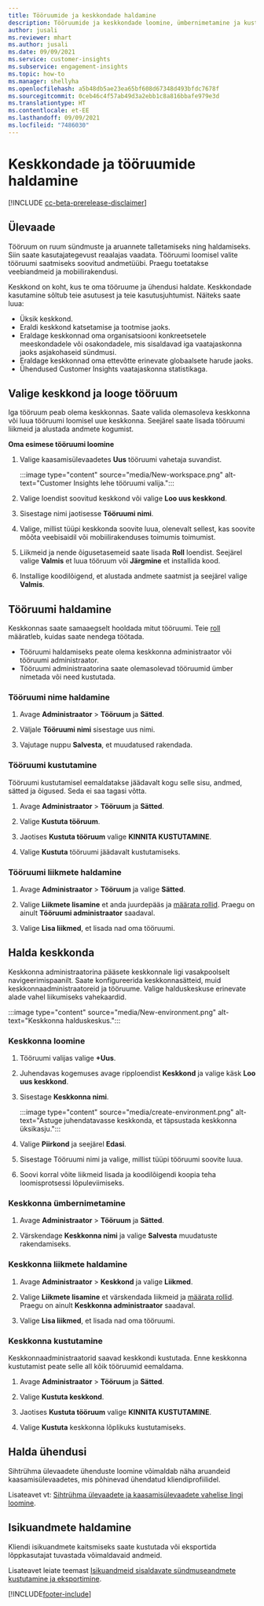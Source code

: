```yaml
---
title: Tööruumide ja keskkondade haldamine
description: Tööruumide ja keskkondade loomine, ümbernimetamine ja kustutamine.
author: jusali
ms.reviewer: mhart
ms.author: jusali
ms.date: 09/09/2021
ms.service: customer-insights
ms.subservice: engagement-insights
ms.topic: how-to
ms.manager: shellyha
ms.openlocfilehash: a5b48db5ae23ea65bf608d67348d493bfdc7678f
ms.sourcegitcommit: 0ceb46c4f57ab49d3a2ebb1c8a816bbafe979e3d
ms.translationtype: HT
ms.contentlocale: et-EE
ms.lasthandoff: 09/09/2021
ms.locfileid: "7486030"
---
```

# <a name="manage-environments-and-workspaces"></a>Keskkondade ja tööruumide haldamine

[!INCLUDE [cc-beta-prerelease-disclaimer](includes/cc-beta-prerelease-disclaimer.md)]

## <a name="overview"></a>Ülevaade

Tööruum on ruum sündmuste ja aruannete talletamiseks ning haldamiseks. Siin saate kasutajategevust reaalajas vaadata. Tööruumi loomisel valite tööruumi saatmiseks soovitud andmetüübi. Praegu toetatakse veebiandmeid ja mobiilirakendusi.

Keskkond on koht, kus te oma tööruume ja ühendusi haldate. Keskkondade kasutamine sõltub teie asutusest ja teie kasutusjuhtumist. Näiteks saate luua:

-   Üksik keskkond.
-   Eraldi keskkond katsetamise ja tootmise jaoks.
-   Eraldage keskkonnad oma organisatsiooni konkreetsetele meeskondadele või osakondadele, mis sisaldavad iga vaatajaskonna jaoks asjakohaseid sündmusi.
-   Eraldage keskkonnad oma ettevõtte erinevate globaalsete harude jaoks.
-   Ühendused Customer Insights vaatajaskonna statistikaga.

## <a name="choose-an-environment-and-create-a-workspace"></a>Valige keskkond ja looge tööruum 

Iga tööruum peab olema keskkonnas. Saate valida olemasoleva keskkonna või luua tööruumi loomisel uue keskkonna. Seejärel saate lisada tööruumi liikmeid ja alustada andmete kogumist.

**Oma esimese tööruumi loomine**

1. Valige kaasamisülevaadetes **Uus** tööruumi vahetaja suvandist. 

   :::image type="content" source="media/New-workspace.png" alt-text="Customer Insights lehe tööruumi valija.":::

1. Valige loendist soovitud keskkond või valige **Loo uus keskkond**.

1. Sisestage nimi jaotisesse **Tööruumi nimi**. 

1. Valige, millist tüüpi keskkonda soovite luua, olenevalt sellest, kas soovite mõõta veebisaidil või mobiilirakenduses toimumis toimumist. 

1. Liikmeid ja nende õigusetasemeid saate lisada **Roll** loendist. Seejärel valige **Valmis** et luua tööruum või **Järgmine** et installida kood. 

1. Installige koodilõigend, et alustada andmete saatmist ja seejärel valige **Valmis**. 

## <a name="manage-a-workspace"></a>Tööruumi haldamine

Keskkonnas saate samaaegselt hooldada mitut tööruumi. Teie [roll](user-roles.md) määratleb, kuidas saate nendega töötada. 

 - Tööruumi haldamiseks peate olema keskkonna administraator või tööruumi administraator.
 - Tööruumi administraatorina saate olemasolevad tööruumid ümber nimetada või need kustutada. 

### <a name="edit-a-workspace-name"></a>Tööruumi nime haldamine

1. Avage **Administraator** > **Tööruum** ja **Sätted**.

1. Väljale **Tööruumi nimi** sisestage uus nimi.

1. Vajutage nuppu **Salvesta**, et muudatused rakendada.

### <a name="delete-a-workspace"></a>Tööruumi kustutamine

Tööruumi kustutamisel eemaldatakse jäädavalt kogu selle sisu, andmed, sätted ja õigused. Seda ei saa tagasi võtta.

1. Avage **Administraator** > **Tööruum** ja **Sätted**.

1. Valige **Kustuta tööruum**. 

1. Jaotises **Kustuta tööruum** valige **KINNITA KUSTUTAMINE**. 

1. Valige **Kustuta** tööruumi jäädavalt kustutamiseks.

### <a name="manage-workspace-members"></a>Tööruumi liikmete haldamine

1. Avage **Administraator** > **Tööruum** ja valige **Sätted**.

1. Valige **Liikmete lisamine** et anda juurdepääs ja [määrata rollid](user-roles.md). Praegu on ainult **Tööruumi administraator** saadaval.

1. Valige **Lisa liikmed**, et lisada nad oma tööruumi.

## <a name="manage-an-environment"></a>Halda keskkonda

Keskkonna administraatorina pääsete keskkonnale ligi vasakpoolselt navigeerimispaanilt. Saate konfigureerida keskkonnasätteid, muid keskkonnaadministraatoreid ja tööruume. Valige halduskeskuse erinevate alade vahel liikumiseks vahekaardid.

:::image type="content" source="media/New-environment.png" alt-text="Keskkonna halduskeskus.":::

### <a name="create-an-environment"></a>Keskkonna loomine

1. Tööruumi valijas valige **+Uus**.

1. Juhendavas kogemuses avage ripploendist **Keskkond** ja valige käsk **Loo uus keskkond**. 

1. Sisestage **Keskkonna nimi**.

   :::image type="content" source="media/create-environment.png" alt-text="Astuge juhendatavasse keskkonda, et täpsustada keskkonna üksikasju.":::

1. Valige **Piirkond** ja seejärel **Edasi**. 

1. Sisestage Tööruumi nimi ja valige, millist tüüpi tööruumi soovite luua. 

1.  Soovi korral võite liikmeid lisada ja koodilõigendi koopia teha loomisprotsessi lõpuleviimiseks.

### <a name="rename-an-environment"></a>Keskkonna ümbernimetamine

1. Avage **Administraator** > **Tööruum** ja **Sätted**.

1. Värskendage **Keskkonna nimi** ja valige **Salvesta** muudatuste rakendamiseks.

### <a name="manage-environment-members"></a>Keskkonna liikmete haldamine

1. Avage **Administraator** > **Keskkond** ja valige **Liikmed**.

1. Valige **Liikmete lisamine** et värskendada liikmeid ja [määrata rollid](user-roles.md). Praegu on ainult **Keskkonna administraator** saadaval.

1. Valige **Lisa liikmed**, et lisada nad oma tööruumi.

### <a name="delete-an-environment"></a>Keskkonna kustutamine

Keskkonnaadministraatorid saavad keskkondi kustutada. Enne keskkonna kustutamist peate selle all kõik tööruumid eemaldama.

1. Avage **Administraator** > **Tööruum** ja **Sätted**.

1. Valige **Kustuta keskkond**. 

1. Jaotises **Kustuta tööruum** valige **KINNITA KUSTUTAMINE**. 

1. Valige **Kustuta** keskkonna lõplikuks kustutamiseks.

## <a name="manage-connections"></a>Halda ühendusi

Sihtrühma ülevaadete ühenduste loomine võimaldab näha aruandeid kaasamisülevaadetes, mis põhinevad ühendatud kliendiprofiilidel. 

Lisateavet vt: [Sihtrühma ülevaadete ja kaasamisülevaadete vahelise lingi loomine](integrate-audience-insights-engagement-insights.md).

## <a name="manage-personal-data"></a>Isikuandmete haldamine

Kliendi isikuandmete kaitsmiseks saate kustutada või eksportida lõppkasutajat tuvastada võimaldavaid andmeid.

Lisateavet leiate teemast [Isikuandmeid sisaldavate sündmuseandmete kustutamine ja eksportimine](delete-export-personal-data.md).


[!INCLUDE[footer-include](../includes/footer-banner.md)]
